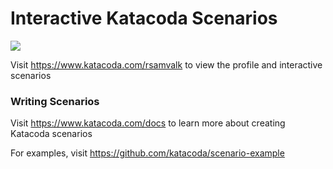 # Interactive Katacoda Scenarios

[![](http://shields.katacoda.com/katacoda/rsamvalk/count.svg)](https://www.katacoda.com/rsamvalk "Get your profile on Katacoda.com")

Visit https://www.katacoda.com/rsamvalk to view the profile and interactive scenarios

### Writing Scenarios
Visit https://www.katacoda.com/docs to learn more about creating Katacoda scenarios

For examples, visit https://github.com/katacoda/scenario-example
